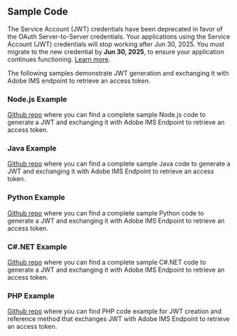 ## Sample Code


<InlineAlert slots="text"/>

The Service Account (JWT) credentials have been deprecated in favor of the OAuth Server-to-Server credentials. Your applications using the Service Account (JWT) credentials will stop working after Jun 30, 2025. You must migrate to the new credential by **Jun 30, 2025**, to ensure your application continues functioning. [Learn more](../ServerToServerAuthentication/migration.md).

The following samples demonstrate JWT generation and exchanging it with Adobe IMS endpoint to retrieve an access token.

### Node.js Example
[Github repo](https://github.com/AdobeDocs/adobe-dev-console/tree/main/samples/adobe-jwt-node) where you can find a complete sample Node.js code to generate a JWT and exchanging it with Adobe IMS Endpoint to retrieve an access token.

### Java Example
[Github repo](https://github.com/AdobeDocs/adobe-dev-console/tree/main/samples/adobe-jwt-java) where you can find a complete sample Java code to generate a JWT and exchanging it with Adobe IMS Endpoint to retrieve an access token.

### Python Example
[Github repo](https://github.com/AdobeDocs/adobe-dev-console/tree/main/samples/adobe-jwt-python) where you can find a complete sample Python code to generate a JWT and exchanging it with Adobe IMS Endpoint to retrieve an access token.

### C#.NET Example
[Github repo](https://github.com/AdobeDocs/adobe-dev-console/tree/main/samples/adobe-jwt-dotnet) where you can find a complete sample C#.NET code to generate a JWT and exchanging it with Adobe IMS Endpoint to retrieve an access token.

### PHP Example
[Github repo](https://github.com/AdobeDocs/adobe-dev-console/tree/main/samples/adobe-jwt-php) where you can find PHP code example for JWT creation and reference method that exchanges JWT with Adobe IMS Endpoint to retrieve an access token.